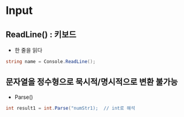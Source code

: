 # Input

## ReadLine() : 키보드
- 한 줄을 읽다
```c#
string name = Console.ReadLine();
```

## 문자열을 정수형으로 묵시적/명시적으로 변환 불가능
- Parse()
```c#
int result1 = int.Parse("numStr1);  // int로 해석
```
